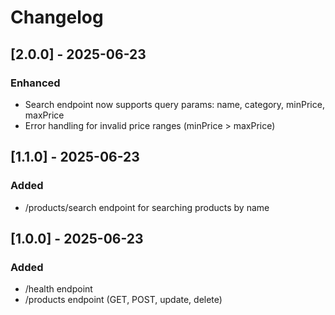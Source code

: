 # Changelog

## [2.0.0] - 2025-06-23
### Enhanced
- Search endpoint now supports query params: name, category, minPrice, maxPrice
- Error handling for invalid price ranges (minPrice > maxPrice)

## [1.1.0] - 2025-06-23
### Added
- /products/search endpoint for searching products by name

## [1.0.0] - 2025-06-23
### Added
- /health endpoint
- /products endpoint (GET, POST, update, delete)
